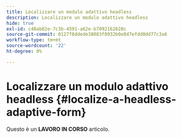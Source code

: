 ```yaml
---
title: Localizzare un modulo adattivo headless
description: Localizzare un modulo adattivo headless
hide: true
exl-id: c40ab82e-7c3b-4591-a62e-b7092162628c
source-git-commit: 0127f8ddede38083f0932b0e8d7efdd0dd77c3a6
workflow-type: tm+mt
source-wordcount: '22'
ht-degree: 0%

---
```


# Localizzare un modulo adattivo headless {#localize-a-headless-adaptive-form}

<span class="preview"> Questo è un **LAVORO IN CORSO** articolo.</span>
